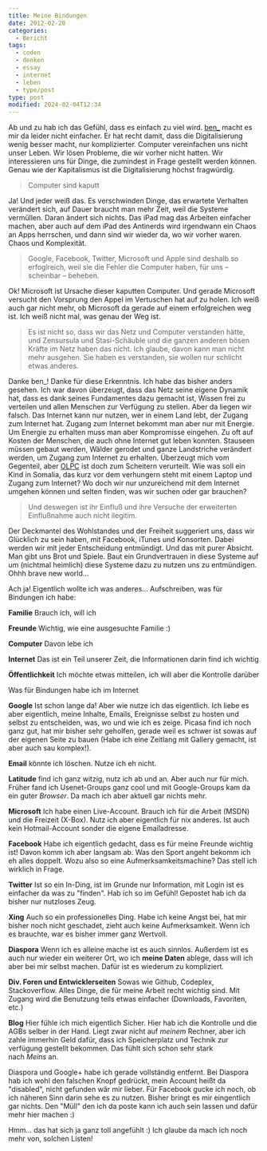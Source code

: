 ```yaml
---
title: Meine Bindungen
date: 2012-02-20
categories:
  - Bericht
tags:
  - coden
  - denken
  - essay
  - internet
  - leben
  - type/post
type: post
modified: 2024-02-04T12:34
---
```


Ab und zu hab ich das Gefühl, dass es einfach zu viel wird. [ben\_](http://anmutunddemut.de/2012/02/18/computer-sind-scheise.html) macht es mir da leider nicht einfacher. Er hat recht damit, dass die Digitalisierung wenig besser macht, nur komplizierter. Computer vereinfachen uns nicht unser Leben. Wir lösen Probleme, die wir vorher nicht hatten. Wir interessieren uns für Dinge, die zumindest in Frage gestellt werden können. Genau wie der Kapitalismus ist die Digitalisierung höchst fragwürdig.

> Computer sind kaputt

Ja! Und jeder weiß das. Es verschwinden Dinge, das erwartete Verhalten verändert sich, auf Dauer braucht man mehr Zeit, weil die Systeme vermüllen. Daran ändert sich nichts. Das iPad mag das Arbeiten einfacher machen, aber auch auf dem iPad des Antinerds wird irgendwann ein Chaos an Apps herrschen, und dann sind wir wieder da, wo wir vorher waren. Chaos und Komplexität.

> Google, Facebook, Twitter, Microsoft und Apple sind deshalb so erfoglreich, weil sie die Fehler die Computer haben, für uns – scheinbar – beheben.

Ok! Microsoft ist Ursache dieser kaputten Computer. Und gerade Microsoft versucht den Vorsprung den Appel im Vertuschen hat auf zu holen. Ich weiß auch gar nicht mehr, ob Microsoft da gerade auf einem erfolgreichen weg ist. Ich weiß nicht mal, was genau der Weg ist.

> Es ist nicht so, dass wir das Netz und Computer verstanden hätte, und Zensursula und Stasi-Schäuble und die ganzen anderen bösen Kräfte im Netz haben das nicht. Ich glaube, davon kann man nicht mehr ausgehen. Sie haben es verstanden, sie wollen nur schlicht etwas anderes.

Danke ben\_! Danke für diese Erkenntnis. Ich habe das bisher anders gesehen. Ich war davon überzeugt, dass das Netz seine eigene Dynamik hat, dass es dank seines Fundamentes dazu gemacht ist, Wissen frei zu verteilen und allen Menschen zur Verfügung zu stellen. Aber da liegen wir falsch. Das Internet kann nur nutzen, wer in einem Land lebt, der Zugang zum Internet hat. Zugang zum Internet bekommt man aber nur mit Energie. Um Energie zu erhalten muss man aber Kompromisse eingehen. Zu oft auf Kosten der Menschen, die auch ohne Internet gut leben konnten. Stauseen müssen gebaut werden, Wälder gerodet und ganze Landstriche verändert werden, um Zugang zum Internet zu erhalten. Überzeugt mich vom Gegenteil, aber [OLPC](http://one.laptop.org/) ist doch zum Scheitern verurteilt. Wie was soll ein Kind in Somalia, das kurz vor dem verhungern steht mit einem Laptop und Zugang zum Internet? Wo doch wir nur unzureichend mit dem Internet umgehen können und selten finden, was wir suchen oder gar brauchen?

> Und deswegen ist ihr Einfluß und ihre Versuche der erweiterten Einflußnahme auch nicht ilegitim.

Der Deckmantel des Wohlstandes und der Freiheit suggeriert uns, dass wir Glücklich zu sein haben, mit Facebook, iTunes und Konsorten. Dabei werden wir mit jeder Entscheidung entmündigt. Und das mit purer Absicht. Man gibt uns Brot und Spiele. Baut ein Grundvertrauen in diese Systeme auf um (nichtmal heimlich) diese Systeme dazu zu nutzen uns zu entmündigen. Ohhh brave new world...

Ach ja! Eigentlich wollte ich was anderes... Aufschreiben, was für Bindungen ich habe:

**Familie**
Brauch ich, will ich

**Freunde**
Wichtig, wie eine ausgesuchte Familie :)

**Computer**
Davon lebe ich

**Internet**
Das ist ein Teil unserer Zeit, die Informationen darin find ich wichtig

**Öffentlichkeit**
Ich möchte etwas mitteilen, ich will aber die Kontrolle darüber

Was für Bindungen habe ich im Internet

**Google**
Ist schon lange da! Aber wie nutze ich das eigentlich. Ich liebe es aber eigentlich, meine Inhalte, Emails, Ereignisse selbst zu hosten und selbst zu entscheiden, was, wo und wie ich es zeige. Picasa find ich noch ganz gut, hat mir bisher sehr geholfen, gerade weil es schwer ist sowas auf der eigenen Seite zu bauen (Habe ich eine Zeitlang mit Gallery gemacht, ist aber auch sau komplex!).

**Email**
könnte ich löschen. Nutze ich eh nicht.

**Latitude**
find ich ganz witzig, nutz ich ab und an. Aber auch nur für mich. Früher fand ich Usenet-Groups ganz cool und mit Google-Groups kam da ein guter _Browser_. Da mach ich aber aktuell gar nichts mehr.

**Microsoft**
Ich habe einen Live-Account. Brauch ich für die Arbeit (MSDN) und die Freizeit (X-Box). Nutz ich aber eigentlich für nix anderes. Ist auch kein Hotmail-Account sonder die eigene Emailadresse.

**Facebook**
Habe ich eigentlich gedacht, dass es für meine Freunde wichtig ist! Davon komm ich aber langsam ab. Was den Sport angeht bekomm ich eh alles doppelt. Wozu also so eine Aufmerksamkeitsmachine? Das stell ich wirklich in Frage.

**Twitter**
Ist so ein In-Ding, ist im Grunde nur Information, mit Login ist es einfacher da was zu "finden". Hab ich so im Gefühl! Gepostet hab ich da bisher nur nutzloses Zeug.

**Xing**
Auch so ein professionelles Ding. Habe ich keine Angst bei, hat mir bisher noch nicht geschadet, zieht auch keine Aufmerksamkeit. Wenn ich es brauchte, war es bisher immer ganz Wertvoll.

**Diaspora**
Wenn ich es alleine mache ist es auch sinnlos. Außerdem ist es auch nur wieder ein weiterer Ort, wo ich **meine Daten** ablege, dass will ich aber bei mir selbst machen. Dafür ist es wiederum zu kompliziert.

**Div. Foren und Entwicklerseiten**
Sowas wie Github, Codeplex, Stackoverflow. Alles Dinge, die für meine Arbeit recht wichtig sind. Mit Zugang wird die Benutzung teils etwas einfacher (Downloads, Favoriten, etc.)

**Blog**
Hier fühle ich mich eigentlich Sicher. Hier hab ich die Kontrolle und die AGBs selber in der Hand. Liegt zwar nicht auf _meinem_ Rechner, aber ich zahle immerhin Geld dafür, dass ich Speicherplatz und Technik zur verfügung gestellt bekommen. Das fühlt sich schon sehr stark nach _Meins_ an.

Diaspora und Google+ habe ich gerade vollständig entfernt. Bei Diaspora hab ich wohl den falschen Knopf gedrückt, mein Account heißt da "disabled", nicht gefunden wär mir lieber. Für Facebook gucke ich noch, ob ich näheren Sinn darin sehe es zu nutzen. Bisher bringt es mir eingentlich gar nichts. Den "Müll" den ich da poste kann ich auch sein lassen und dafür mehr hier machen :)

Hmm... das hat sich ja ganz toll angefühlt :) Ich glaube da mach ich noch mehr von, solchen Listen!
